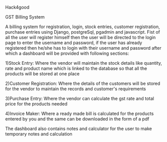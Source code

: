 Hack4good

GST Billing System

A billing system for registration, login, stock entries, customer registration, purchase entries using Django, postgreSql, pgadmin and javascript.
Fist of all the user will register himself then the user will be directed to the login page to enter the username and password, if the user has already registered then he/she has to login with their username and password after which a dashboard will be provided with following sections:

1)Stock Entry: Where the vendor will maintain the stock details like quantity, rate and product name which is linked to the database so that all the products will be stored at one place

2)Customer Registration: Where the details of the customers will be stored for the vendor to maintain the records and customer's requirements

3)Purchase Entry: Where the vendor can calculate the gst rate and total price for the products needed

4)Invoice Maker: Where a ready made bill is calculated for the products entered by you and the same can be downloaded in the form of a pdf

The dashboard also contains notes and calculator for the user to make temporary notes and calculation 
